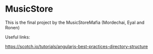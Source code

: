 # MusicStore

This is the final project by the MusicStoreMafia (Mordechai, Eyal and Ronen)

Useful links:

https://scotch.io/tutorials/angularjs-best-practices-directory-structure
